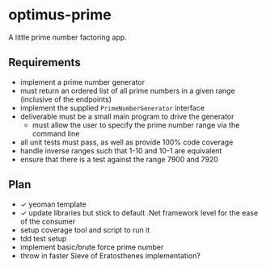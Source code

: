 # optimus-prime

A little prime number factoring app.

## Requirements

* implement a prime number generator
* must return an ordered list of all prime numbers in a given range (inclusive of the endpoints)
* implement the supplied `PrimeNumberGenerator` interface
* deliverable must be a small main program to drive the generator
  * must allow the user to specify the prime number range via the command line
* all unit tests must pass, as well as provide 100% code coverage
* handle inverse ranges such that 1-10 and 10-1 are equivalent
* ensure that there is a test against the range 7900 and 7920

## Plan

* ✓ yeoman template
* ✓ update libraries but stick to default .Net framework level for the ease of the consumer
* setup coverage tool and script to run it
* tdd test setup
* implement basic/brute force prime number
* throw in faster Sieve of Eratosthenes implementation?